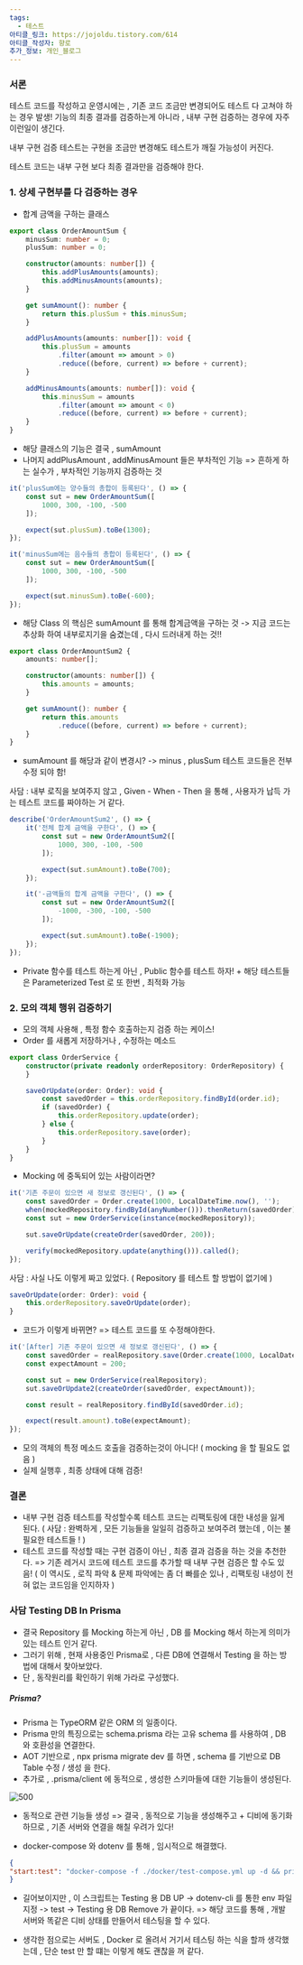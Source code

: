 ```yaml
---
tags:
  - 테스트
아티클_링크: https://jojoldu.tistory.com/614
아티클_작성자: 향로
추가_정보: 개인_블로그
---
```

### 서론

테스트 코드를 작성하고 운영시에는 , 기존 코드 조금만 변경되어도 테스트 다 고쳐야 하는 경우 발생!
기능의 최종 결과를 검증하는게 아니라 , 내부 구현 검증하는 경우에 자주 이런일이 생긴다.

내부 구현 검증 테스트는 구현을 조금만 변경해도 테스트가 깨질 가능성이 커진다.

테스트 코드는 내부 구현 보다 최종 결과만을 검증해야 한다.

### 1. 상세 구현부를 다 검증하는 경우

- 합계 금액을 구하는 클래스
```typescript
export class OrderAmountSum {
    minusSum: number = 0;
    plusSum: number = 0;

    constructor(amounts: number[]) {
        this.addPlusAmounts(amounts);
        this.addMinusAmounts(amounts);
    }

    get sumAmount(): number {
        return this.plusSum + this.minusSum;
    }

    addPlusAmounts(amounts: number[]): void {
        this.plusSum = amounts
            .filter(amount => amount > 0)
            .reduce((before, current) => before + current);
    }

    addMinusAmounts(amounts: number[]): void {
        this.minusSum = amounts
            .filter(amount => amount < 0)
            .reduce((before, current) => before + current);
    }
}
```

- 해당 클래스의 기능은 결국 , sumAmount
- 나머지 addPlusAmount , addMinusAmount 들은 부차적인 기능
=> 흔하게 하는 실수가 , 부차적인 기능까지 검증하는 것

``` typescript
it('plusSum에는 양수들의 총합이 등록된다', () => {
    const sut = new OrderAmountSum([
        1000, 300, -100, -500
    ]);

    expect(sut.plusSum).toBe(1300);
});

it('minusSum에는 음수들의 총합이 등록된다', () => {
    const sut = new OrderAmountSum([
        1000, 300, -100, -500
    ]);

    expect(sut.minusSum).toBe(-600);
});
```
- 해당 Class 의 핵심은 sumAmount 를 통해 합계금액을 구하는 것
	-> 지금 코드는 추상화 하여 내부로지기을 숨겼는데 , 다시 드러내게 하는 것!!
	
```typescript
export class OrderAmountSum2 {
    amounts: number[];

    constructor(amounts: number[]) {
        this.amounts = amounts;
    }

    get sumAmount(): number {
        return this.amounts
            .reduce((before, current) => before + current);
    }
}
```
- sumAmount 를 해당과 같이 변경시?
	-> minus , plusSum 테스트 코드들은 전부 수정 되야 함!
	
사담 : 내부 로직을 보여주지 않고 , Given - When - Then 을 통해 , 사용자가 납득 가는 테스트 코드를 짜야하는 거 같다.
``` typescript
describe('OrderAmountSum2', () => {
    it('전체 합계 금액을 구한다', () => {
        const sut = new OrderAmountSum2([
            1000, 300, -100, -500
        ]);

        expect(sut.sumAmount).toBe(700);
    });

    it('-금액들의 합계 금액을 구한다', () => {
        const sut = new OrderAmountSum2([
            -1000, -300, -100, -500
        ]);

        expect(sut.sumAmount).toBe(-1900);
    });
});
```

- Private 함수를 테스트 하는게 아닌 , Public 함수를 테스트 하자!
		+ 해당 테스트들은 Parameterized Test 로 또 한번 , 최적화 가능

### 2. 모의 객체 행위 검증하기

- 모의 객체 사용해 , 특정 함수 호출하는지 검증 하는 케이스!
- Order 를 새롭게 저장하거나 , 수정하는 메소드
``` typescript
export class OrderService {
    constructor(private readonly orderRepository: OrderRepository) {
    }

    saveOrUpdate(order: Order): void {
        const savedOrder = this.orderRepository.findById(order.id);
        if (savedOrder) {
            this.orderRepository.update(order);
        } else {
            this.orderRepository.save(order);
        }
    }
}
```

- Mocking 에 중독되어 있는 사람이라면?

``` typescript
it('기존 주문이 있으면 새 정보로 갱신된다', () => {
    const savedOrder = Order.create(1000, LocalDateTime.now(), '');
    when(mockedRepository.findById(anyNumber())).thenReturn(savedOrder);
    const sut = new OrderService(instance(mockedRepository));

    sut.saveOrUpdate(createOrder(savedOrder, 200));

    verify(mockedRepository.update(anything())).called();
});
```

사담 : 사실 나도 이렇게 짜고 있었다. ( Repository 를 테스트 할 방법이 없기에 )
```typescript
saveOrUpdate(order: Order): void {
    this.orderRepository.saveOrUpdate(order);
}
```
- 코드가 이렇게 바뀌면? => 테스트 코드를 또 수정해야한다.

``` typescript
it('[After] 기존 주문이 있으면 새 정보로 갱신된다', () => {
    const savedOrder = realRepository.save(Order.create(1000, LocalDateTime.now(), ''));
    const expectAmount = 200;

    const sut = new OrderService(realRepository);
    sut.saveOrUpdate2(createOrder(savedOrder, expectAmount));

    const result = realRepository.findById(savedOrder.id);

    expect(result.amount).toBe(expectAmount);
});
```
- 모의 객체의 특정 메소드 호출을 검증하는것이 아니다!  ( mocking 을 할 필요도 없음 )
- 실제 실행후 , 최종 상태에 대해 검증!

### 결론

- 내부 구현 검증 테스트를 작성할수록 테스트 코드는 리팩토링에 대한 내성을 잃게 된다.
( 사담 : 완벽하게 , 모든 기능들을 일일히 검증하고 보여주려 했는데 , 이는 불필요한 테스트들 ! )
- 테스트 코드를 작성할 때는 구현 검증이 아닌 , 최종 결과 검증을 하는 것을 추천한다.
=> 기존 레거시 코드에 테스트 코드를 추가할 때 내부 구현 검증은 할 수도 있음! 
( 이 역시도 , 로직 파악 & 문제 파악에는 좀 더 빠를순 있나 , 리팩토링 내성이 전혀 없는 코드임을 인지하자 )


### 사담 Testing DB In Prisma

- 결국 Repository 를 Mocking 하는게 아닌 , DB 를 Mocking 해서 하는게 의미가 있는 테스트 인거 같다.
- 그러기 위해 , 현재 사용중인 Prisma로 , 다른 DB에 연결해서 Testing 을 하는 방법에 대해서 찾아보았다.
- 단 , 동작원리를 확인하기 위해 가라로 구성했다.
##### Prisma?

- Prisma 는 TypeORM 같은 ORM 의 일종이다.
- Prisma 만의 특징으로는 schema.prisma 라는 고유 schema 를 사용하여 ,
	 DB 와 호환성을 연결한다.
- AOT 기반으로 , npx prisma migrate dev 를 하면 , schema 를 기반으로
	DB Table 수정 / 생성 을 한다.
- 추가로 , .prisma/client 에 동적으로 , 생성한 스키마들에 대한 기능들이 생성된다.

![500](https://i.imgur.com/on2frjw.png)
- 동적으로 관련 기능들 생성
=> 결국 , 동적으로 기능을 생성해주고 + 디비에 동기화 하므로 , 
	기존 서버와 연결을 해칠 우려가 있다!

- docker-compose 와 dotenv 를 통해 , 임시적으로 해결했다.
```json
{
"start:test": "docker-compose -f ./docker/test-compose.yml up -d && prisma migrate dev && npx dotenv -e .env.test npm run test && docker-compose -f ./docker/test-compose.yml down",
}
```
- 길어보이지만 , 이 스크립트는 Testing 용 DB UP -> dotenv-cli 를 통한 env 파일 지정 -> test -> Testing 용 DB Remove 가 끝이다.
=> 해당 코드를 통해 , 개발 서버와 똑같은 디비 상태를 만들어서 테스팅을 할 수 있다.

- 생각한 점으로는 서버도 , Docker 로 올려서 거기서 테스팅 하는 식을 할까 생각했는데 , 단순 test 만 할 떄는 이렇게 해도 괜찮을 꺼 같다.
